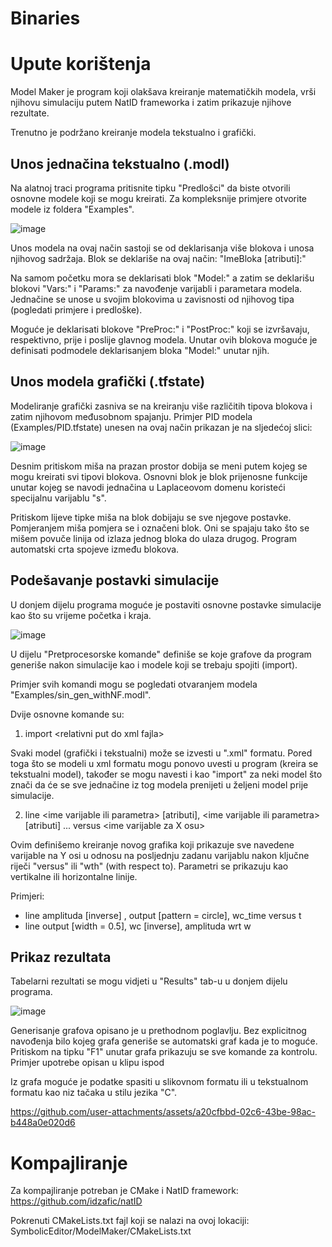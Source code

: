 # Binaries

# Upute korištenja
Model Maker je program koji olakšava kreiranje matematičkih modela, vrši njihovu simulaciju putem NatID frameworka i zatim prikazuje njihove rezultate.

Trenutno je podržano kreiranje modela tekstualno i grafički.

## Unos jednačina tekstualno (.modl)
Na alatnoj traci programa pritisnite tipku "Predlošci" da biste otvorili osnovne modele koji se mogu kreirati. Za kompleksnije primjere otvorite modele iz foldera "Examples".

![image](https://github.com/user-attachments/assets/92369d3f-e77d-45c9-b78e-c78a43afc72b)


Unos modela na ovaj način sastoji se od deklarisanja više blokova i unosa njihovog sadržaja. Blok se deklariše na ovaj način:
"ImeBloka \[atributi\]:"

Na samom početku mora se deklarisati blok "Model:" a zatim se deklarišu blokovi "Vars:" i "Params:" za navođenje varijabli i parametara modela. Jednačine se unose u svojim blokovima u zavisnosti od njihovog tipa (pogledati primjere i predloške).

Moguće je deklarisati blokove "PreProc:" i "PostProc:" koji se izvršavaju, respektivno, prije i poslije glavnog modela. Unutar ovih blokova moguće je definisati podmodele deklarisanjem bloka "Model:" unutar njih.

## Unos modela grafički (.tfstate)
Modeliranje grafički zasniva se na kreiranju više različitih tipova blokova i zatim njihovom međusobnom spajanju. Primjer PID modela (Examples/PID.tfstate) unesen na ovaj način prikazan je na sljedećoj slici:

![image](https://github.com/user-attachments/assets/07b8210d-a0ad-4eeb-a02c-abbaee078c7a)


Desnim pritiskom miša na prazan prostor dobija se meni putem kojeg se mogu kreirati svi tipovi blokova. Osnovni blok je blok prijenosne funkcije unutar kojeg se navodi jednačina u Laplaceovom domenu koristeći specijalnu varijablu "s".

Pritiskom lijeve tipke miša na blok dobijaju se sve njegove postavke. Pomjeranjem miša pomjera se i označeni blok. Oni se spajaju tako što se mišem povuče linija od izlaza jednog bloka do ulaza drugog. Program automatski crta spojeve između blokova.

## Podešavanje postavki simulacije
U donjem dijelu programa moguće je postaviti osnovne postavke simulacije kao što su vrijeme početka i kraja.

![image](https://github.com/user-attachments/assets/18474955-91d7-4709-bc01-58e751cfc806)


U dijelu "Pretprocesorske komande" definiše se koje grafove da program generiše nakon simulacije kao i modele koji se trebaju spojiti (import).

Primjer svih komandi mogu se pogledati otvaranjem modela "Examples/sin_gen_withNF.modl".

Dvije osnovne komande su:

1. import \<relativni put do xml fajla\>

Svaki model (grafički i tekstualni) može se izvesti u ".xml" formatu. Pored toga što se modeli u xml formatu mogu ponovo uvesti u program (kreira se tekstualni model), također se mogu navesti i kao "import" za neki model što znači da će se sve jednačine iz tog modela prenijeti u željeni model prije simulacije.


2. line \<ime varijable ili parametra\> \[atributi\], \<ime varijable ili parametra\> \[atributi\] ... versus \<ime varijable za X osu\>

Ovim definišemo kreiranje novog grafika koji prikazuje sve navedene varijable na Y osi u odnosu na posljednju zadanu varijablu nakon ključne riječi "versus" ili "wth" (with respect to). Parametri se prikazuju kao vertikalne ili horizontalne linije.

Primjeri:
- line amplituda \[inverse\] , output \[pattern = circle\], wc_time versus t
- line output \[width = 0.5\], wc \[inverse\], amplituda wrt w

## Prikaz rezultata
Tabelarni rezultati se mogu vidjeti u "Results" tab-u u donjem dijelu programa.

![image](https://github.com/user-attachments/assets/804437e3-05a1-43a4-9d54-09d2d15960c8)


Generisanje grafova opisano je u prethodnom poglavlju. Bez explicitnog navođenja bilo kojeg grafa generiše se automatski graf kada je to moguće. Pritiskom na tipku "F1" unutar grafa prikazuju se sve komande za kontrolu. Primjer upotrebe opisan u klipu ispod

Iz grafa moguće je podatke spasiti u slikovnom formatu ili u tekstualnom formatu kao niz tačaka u stilu jezika "C".




https://github.com/user-attachments/assets/a20cfbbd-02c6-43be-98ac-b448a0e020d6





# Kompajliranje
Za kompajliranje potreban je CMake i NatID framework:
https://github.com/idzafic/natID

Pokrenuti CMakeLists.txt fajl koji se nalazi na ovoj lokaciji:
SymbolicEditor/ModelMaker/CMakeLists.txt
